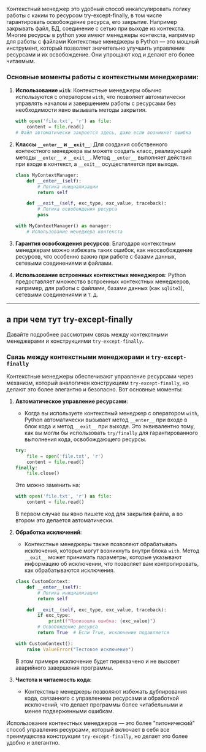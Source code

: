 Контекстный менеджер это удобный способ инкапсулировать логику работы с каким то ресурсом try-except-finally, в том числе гарантировать освобождение ресурса, его закрытие. Например закрывать файл, БД, соединение с сетью при выходе из контекста. Многие ресурсы в python уже имеют менеджеры контекста, например для работы с файлами
 Контекстные менеджеры в Python — это мощный инструмент, который позволяет значительно улучшить управление ресурсами и их освобождение. Они упрощают код и делают его более читаемым. 


### Основные моменты работы с контекстными менеджерами:

1. **Использование `with`**: Контекстные менеджеры обычно используются с оператором `with`, что позволяет автоматически управлять началом и завершением работы с ресурсами без необходимости явно вызывать методы закрытия.

   ```python
   with open('file.txt', 'r') as file:
       content = file.read()
   # Файл автоматически закроется здесь, даже если возникнет ошибка
   ```

2. **Классы `__enter__` и `__exit__`**: Для создания собственного контекстного менеджера вы можете создать класс, реализующий методы `__enter__` и `__exit__`. Метод `__enter__` выполняет действия при входе в контекст, а `__exit__` осуществляется при выходе.

   ```python
   class MyContextManager:
       def __enter__(self):
           # Логика инициализации
           return self

       def __exit__(self, exc_type, exc_value, traceback):
           # Логика освобождения ресурса
           pass

   with MyContextManager() as manager:
       # Использование менеджера контекста
   ```

3. **Гарантия освобождения ресурсов**: Благодаря контекстным менеджерам можно избежать таких ошибок, как неосвобождение ресурсов, что особенно важно при работе с базами данных, сетевыми соединениями и файлами.

4. **Использование встроенных контекстных менеджеров**: Python предоставляет множество встроенных контекстных менеджеров, например, для работы с файлами, базами данных (как `sqlite3`), сетевыми соединениями и т. д.

____________________________________________
## а при чем тут  try-except-finally

Давайте подробнее рассмотрим связь между контекстными менеджерами и конструкциями `try-except-finally`.

### Связь между контекстными менеджерами и `try-except-finally`

Контекстные менеджеры обеспечивают управление ресурсами через механизм, который аналогичен конструкциям `try-except-finally`, но делают это более элегантно и безопасно. Вот основные моменты:

1. **Автоматическое управление ресурсами**: 
   - Когда вы используете контекстный менеджер с оператором `with`, Python автоматически вызывает метод `__enter__` при входе в блок кода и метод `__exit__` при выходе. Это эквивалентно тому, как вы могли бы использовать `try/finally` для гарантированного выполнения кода, освобождающего ресурсы.

   ```python
   try:
       file = open('file.txt', 'r')
       content = file.read()
   finally:
       file.close()
   ```

   Это можно заменить на:

   ```python
   with open('file.txt', 'r') as file:
       content = file.read()
   ```

   В первом случае вы явно пишете код для закрытия файла, а во втором это делается автоматически.

2. **Обработка исключений**:
   - Контекстные менеджеры также позволяют обрабатывать исключения, которые могут возникнуть внутри блока `with`. Метод `__exit__` может принимать параметры, которые указывают информацию об исключении, что позволяет вам контролировать, как обрабатываются исключения.

   ```python
   class CustomContext:
       def __enter__(self):
           # Логика инициализации
           return self

       def __exit__(self, exc_type, exc_value, traceback):
           if exc_type:
               print(f"Произошла ошибка: {exc_value}")
           # Освобождение ресурса
           return True  # Если True, исключение подавляется

   with CustomContext():
       raise ValueError("Тестовое исключение")
   ```

   В этом примере исключение будет перехвачено и не вызовет аварийного завершения программы.

3. **Чистота и читаемость кода**:
   - Контекстные менеджеры позволяют избежать дублирования кода, связанного с управлением ресурсами и обработкой исключений, что делает программы более читабельными и менее подверженными ошибкам.

Использование контекстных менеджеров — это более "питонический" способ управления ресурсами, который включает в себя все преимущества конструкции `try-except-finally`, но делает это более удобно и элегантно. 

